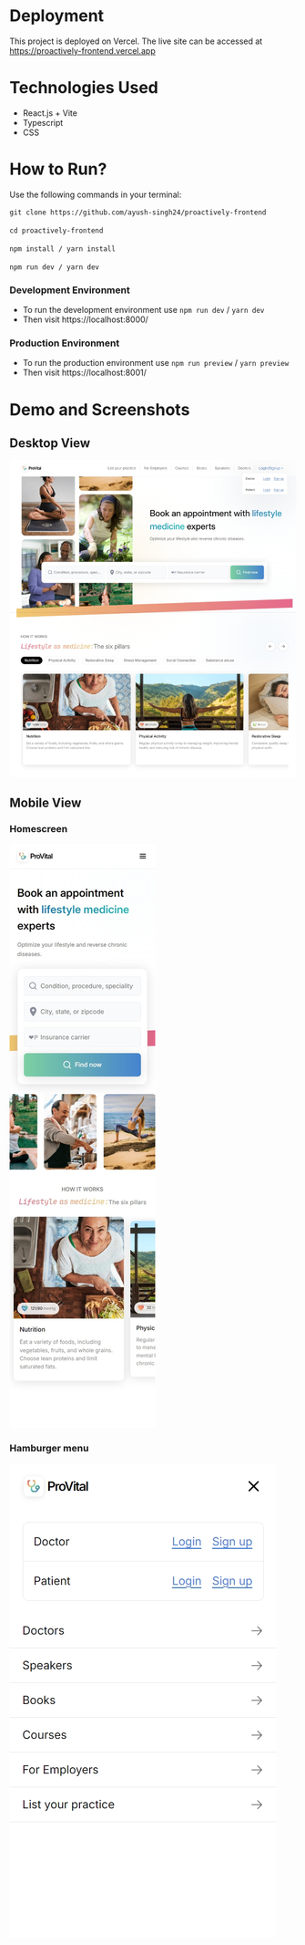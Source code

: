 # Deployment

This project is deployed on Vercel. The live site can be accessed at https://proactively-frontend.vercel.app

# Technologies Used

- React.js + Vite
- Typescript
- CSS

# How to Run?

Use the following commands in your terminal:

```
git clone https://github.com/ayush-singh24/proactively-frontend

cd proactively-frontend

npm install / yarn install

npm run dev / yarn dev
```

### Development Environment

- To run the development environment use
  `npm run dev` / `yarn dev`
- Then visit https://localhost:8000/

### Production Environment

- To run the production environment use
  `npm run preview` / `yarn preview`
- Then visit https://localhost:8001/

# Demo and Screenshots

## Desktop View

![desktop view](./screenshots/desktop-view.jpeg)

## Mobile View

### Homescreen

![desktop view](./screenshots/mobile-view.jpeg)

### Hamburger menu

![desktop view](./screenshots/mobile-view2.jpeg)
